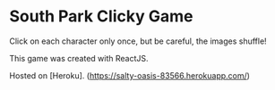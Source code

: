 # South Park Clicky Game

Click on each character only once, but be careful, the images shuffle!

This game was created with ReactJS.

Hosted on [Heroku]. (https://salty-oasis-83566.herokuapp.com/)
